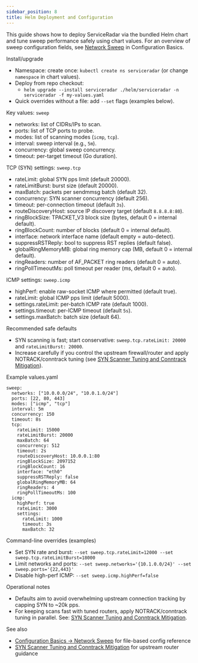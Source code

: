 ```yaml
---
sidebar_position: 8
title: Helm Deployment and Configuration
---
```


This guide shows how to deploy ServiceRadar via the bundled Helm chart and tune sweep performance safely using chart values. For an overview of sweep configuration fields, see [Network Sweep](./configuration.md#network-sweep) in Configuration Basics.

Install/upgrade
- Namespace: create once: `kubectl create ns serviceradar` (or change `namespace` in chart values).
- Deploy from repo checkout:
  - `helm upgrade --install serviceradar ./helm/serviceradar -n serviceradar -f my-values.yaml`
- Quick overrides without a file: add `--set` flags (examples below).

Key values: `sweep`
- networks: list of CIDRs/IPs to scan.
- ports: list of TCP ports to probe.
- modes: list of scanning modes (`icmp`, `tcp`).
- interval: sweep interval (e.g., `5m`).
- concurrency: global sweep concurrency.
- timeout: per-target timeout (Go duration).

TCP (SYN) settings: `sweep.tcp`
- rateLimit: global SYN pps limit (default 20000).
- rateLimitBurst: burst size (default 20000).
- maxBatch: packets per sendmmsg batch (default 32).
- concurrency: SYN scanner concurrency (default 256).
- timeout: per-connection timeout (default `3s`).
- routeDiscoveryHost: source IP discovery target (default `8.8.8.8:80`).
- ringBlockSize: TPACKET_V3 block size (bytes, default 0 = internal default).
- ringBlockCount: number of blocks (default 0 = internal default).
- interface: network interface name (default empty = auto-detect).
- suppressRSTReply: bool to suppress RST replies (default false).
- globalRingMemoryMB: global ring memory cap (MB, default 0 = internal default).
- ringReaders: number of AF_PACKET ring readers (default 0 = auto).
- ringPollTimeoutMs: poll timeout per reader (ms, default 0 = auto).

ICMP settings: `sweep.icmp`
- highPerf: enable raw-socket ICMP where permitted (default true).
- rateLimit: global ICMP pps limit (default 5000).
- settings.rateLimit: per-batch ICMP rate (default 1000).
- settings.timeout: per-ICMP timeout (default `5s`).
- settings.maxBatch: batch size (default 64).

Recommended safe defaults
- SYN scanning is fast; start conservative: `sweep.tcp.rateLimit: 20000` and `rateLimitBurst: 20000`.
- Increase carefully if you control the upstream firewall/router and apply NOTRACK/conntrack tuning (see [SYN Scanner Tuning and Conntrack Mitigation](./syn-scanner-tuning.md)).

Example values.yaml
```
sweep:
  networks: ["10.0.0.0/24", "10.0.1.0/24"]
  ports: [22, 80, 443]
  modes: ["icmp", "tcp"]
  interval: 5m
  concurrency: 150
  timeout: 8s
  tcp:
    rateLimit: 15000
    rateLimitBurst: 20000
    maxBatch: 64
    concurrency: 512
    timeout: 2s
    routeDiscoveryHost: 10.0.0.1:80
    ringBlockSize: 2097152
    ringBlockCount: 16
    interface: "eth0"
    suppressRSTReply: false
    globalRingMemoryMB: 64
    ringReaders: 4
    ringPollTimeoutMs: 100
  icmp:
    highPerf: true
    rateLimit: 3000
    settings:
      rateLimit: 1000
      timeout: 3s
      maxBatch: 32
```

Command-line overrides (examples)
- Set SYN rate and burst: `--set sweep.tcp.rateLimit=12000 --set sweep.tcp.rateLimitBurst=18000`
- Limit networks and ports: `--set sweep.networks='{10.1.0.0/24}' --set sweep.ports='{22,443}'`
- Disable high-perf ICMP: `--set sweep.icmp.highPerf=false`

Operational notes
- Defaults aim to avoid overwhelming upstream connection tracking by capping SYN to ~20k pps.
- For keeping scans fast with tuned routers, apply NOTRACK/conntrack tuning in parallel. See: [SYN Scanner Tuning and Conntrack Mitigation](./syn-scanner-tuning.md).

See also
- [Configuration Basics → Network Sweep](./configuration.md#network-sweep) for file-based config reference
- [SYN Scanner Tuning and Conntrack Mitigation](./syn-scanner-tuning.md) for upstream router guidance
